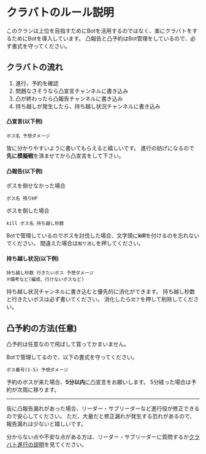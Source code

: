 # クラバトのルール説明
このクランは上位を目指すためにBotを活用するのではなく、楽にクラバトをするためにBotを導入しています。
凸報告と凸予約はBot管理をしているので、必ず書式を守ってください。


## クラバトの流れ
1. 進行、予約を確認
2. 問題なさそうなら凸宣言チャンネルに書き込み
3. 凸が終わったら凸報告チャンネルに書き込み
4. 持ち越しが発生したら、持ち越し状況チャンネルに書き込み


#### 凸宣言(以下例)
```
ボス名 予想ダメージ
```
皆に分かりやすいように書いてもらえると嬉しいです。
進行の妨げになるので**先に模擬戦**を済ませてから凸宣言をして下さい。


#### 凸報告(以下例)
ボスを倒せなかった場合
```
ボス名 残りHP
```
ボスを倒した場合
```
kill ボス名 持ち越し秒数
```

Botで管理しているのでボスを討伐した場合、文字頭に**kill**を付けるのを忘れないでください。
間違えた場合は`取り消し`を押してください。


#### 持ち越し状況(以下例)
```
持ち越し秒数 行きたいボス 予想ダメージ
※備考など(編成、行けないボスなど)
```

持ち越し状況チャンネルに書き込むと優先的に消化ができます。
持ち越し秒数と行きたいボスは必ず書いてください。
消化したら`完了`を押して削除してください。


## 凸予約の方法(任意)
凸予約は任意なので飛ばして貰ってかまいません。

Botで管理してるので、以下の書式を守ってください。
```
ボス番号(1-5) 予想ダメージ
```
予約のボスが来た場合、**5分以内**に凸宣言をお願いします。
5分経った場合は予約が次周に移ります。

---

仮に凸報告漏れがあった場合、リーダー・サブリーダーなど進行役が修正できるので安心してください。
ただ、大量だと修正漏れが発生する恐れがあるので、報告漏れは少ないと嬉しいです。

分からない点や不安な点がある方は、リーダー・サブリーダーに質問するか[クラバト進行の説明](./docs/progress.md)を見てください。
